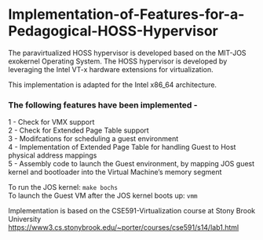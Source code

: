 # Implementation-of-Features-for-a-Pedagogical-HOSS-Hypervisor

The paravirtualized HOSS hypervisor is developed based on the MIT-JOS exokernel Operating System.
The HOSS hypervisor is developed by leveraging the Intel VT-x hardware extensions for virtualization.

This implementation is adapted for the Intel x86_64 architecture.

### The following features have been implemented -
1 - Check for VMX support<br />
2 - Check for Extended Page Table support<br />
3 - Modifcations for scheduling a guest environment<br />
4 -	Implementation of Extended Page Table for handling Guest to Host physical address mappings<br />
5 - Assembly code to launch the Guest environment, by mapping JOS guest kernel and bootloader into the Virtual Machine’s memory segment<br />

To run the JOS kernel: `make bochs`<br />
To launch the Guest VM after the JOS kernel boots up: `vmm`<br />

Implementation is based on the CSE591-Virtualization course at Stony Brook University https://www3.cs.stonybrook.edu/~porter/courses/cse591/s14/lab1.html
